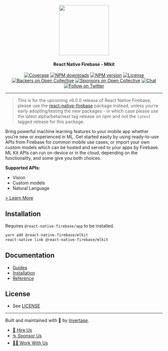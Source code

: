 <p align="center">
  <a href="https://invertase.io/oss/react-native-firebase">
    <img width="160px" src="https://i.imgur.com/JIyBtKW.png"><br/>
  </a>
  <h4 align="center">React Native Firebase - Mlkit</h2>
</p>

<p align="center">
  <a href="https://api.rnfirebase.io/coverage/mlkit/detail"><img src="https://api.rnfirebase.io/coverage/mlkit/badge?style=flat-square" alt="Coverage"></a>
  <a href="https://www.npmjs.com/package/@react-native-firebase/mlkit"><img src="https://img.shields.io/npm/dm/@react-native-firebase/mlkit.svg?style=flat-square" alt="NPM downloads"></a>
  <a href="https://www.npmjs.com/package/@react-native-firebase/mlkit"><img src="https://img.shields.io/npm/v/@react-native-firebase/mlkit.svg?style=flat-square" alt="NPM version"></a>
  <a href="/LICENSE"><img src="https://img.shields.io/npm/l/react-native-firebase.svg?style=flat-square" alt="License"></a>
  <a href="#backers"><img src="https://opencollective.com/react-native-firebase/backers/badge.svg?style=flat-square" alt="Backers on Open Collective"></a>
  <a href="#sponsors"><img src="https://opencollective.com/react-native-firebase/sponsors/badge.svg?style=flat-square" alt="Sponsors on Open Collective"></a>
  <a href="https://discord.gg/C9aK28N"><img src="https://img.shields.io/discord/295953187817521152.svg?logo=discord&style=flat-square&colorA=7289da&label=discord" alt="Chat"></a>
  <a href="https://twitter.com/rnfirebase"><img src="https://img.shields.io/twitter/follow/rnfirebase.svg?style=social&label=Follow" alt="Follow on Twitter"></a>
</p>

----

> This is for the upcoming v6.0.0 release of React Native Firebase, please use the [react-native-firebase](https://www.npmjs.com/package/react-native-firebase) package instead, unless you're early adopting/testing the new packages - in which case please use the latest alpha/beta/next tag release on npm and not the `latest` tagged release for this package.

Bring powerful machine learning features to your mobile app whether you're new or experienced in ML. Get started easily by using ready-to-use APIs from Firebase for common mobile use cases, or import your own custom models which can be hosted and served to your apps by Firebase. ML Kit APIs can run on-device or in the cloud, depending on the functionality, and some give you both choices.

**Supported APIs:**

- Vision
- Custom models
- Natural Language

[> Learn More](https://firebase.google.com/products/ml-kit/)

## Installation

Requires `@react-native-firebase/app` to be installed.

```bash
yarn add @react-native-firebase/mlkit
react-native link @react-native-firebase/mlkit
```

## Documentation

 - [Guides](https://invertase.io/oss/react-native-firebase/guides?tags=ml-kit)
 - [Installation](https://invertase.io/oss/react-native-firebase/v6/ml-kit)
 - [Reference](https://invertase.io/oss/react-native-firebase/v6/ml-kit/reference)

## License

- See [LICENSE](/LICENSE)

----

Built and maintained with 💛 by [Invertase](https://invertase.io). 

- [💼 Hire Us](https://invertase.io/hire-us)
- [☕️ Sponsor Us](https://opencollective.com/react-native-firebase)
- [👩‍💻 Work With Us](https://invertase.io/jobs)
